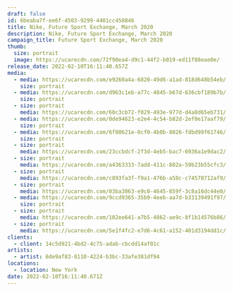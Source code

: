 ```yaml
---
draft: false
id: 6beaba7f-ee6f-4503-9299-4401cc450846
title: Nike, Future Sport Exchange, March 2020
description: Nike, Future Sport Exchange, March 2020
campaign_title: Future Sport Exchange, March 2020
thumb:
  size: portrait
  image: https://ucarecdn.com/72f90ea4-d9c1-44f2-b019-ed11f88eae0e/
release_date: 2022-02-10T16:11:40.657Z
media:
  - media: https://ucarecdn.com/e9260a4a-6820-49d6-a1ad-818d648b54eb/
    size: portrait
  - media: https://ucarecdn.com/d963c1eb-a77c-4845-b67d-636cbf189b7b/
    size: portrait
  - size: portrait
    media: https://ucarecdn.com/60c3cb72-f029-493e-977d-d4a8d65eb731/
  - media: https://ucarecdn.com/0de94623-e2e4-4c54-b82d-2ef0e17aaf79/
    size: portrait
  - media: https://ucarecdn.com/6f80621e-0cf0-4b0b-8026-fdbd99f61746/
    size: portrait
  - size: portrait
    media: https://ucarecdn.com/23ccbdcf-2f3d-4eb5-bac7-6936a1e9dac2/
  - size: portrait
    media: https://ucarecdn.com/a4363333-7add-411c-802a-59b23b55cfc3/
  - size: portrait
    media: https://ucarecdn.com/c893fa3f-f9a1-476b-a58c-c74578712af9/
  - size: portrait
    media: https://ucarecdn.com/03ba3863-e9c0-4645-859f-3c8a16dc44e0/
  - media: https://ucarecdn.com/9ccd9365-35b9-4eeb-aa7d-b33139491f97/
    size: portrait
  - size: portrait
    media: https://ucarecdn.com/102ee641-a7b5-4862-ae9c-8f1b14576b86/
  - size: portrait
    media: https://ucarecdn.com/5e1f4fc2-e7d6-4c61-a152-401d3194dd1c/
clients:
  - client: 14c5d921-4bd2-4c75-adab-cbcdd14af01c
artists:
  - artist: 6de9af83-8110-4224-b3bc-33afe381df94
locations:
  - location: New York
date: 2022-02-10T16:11:40.671Z
---
```

